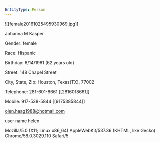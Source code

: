 ```yaml
---
EntityType: Person
---
```


![[female20161025495930969.jpg]]

Johanna M Kasper

Gender: female

Race: Hispanic

Birthday: 6/14/1961 (62 years old)

Street: 148 Chapel Street

City, State, Zip: Houston, Texas(TX), 77002

Telephone: 281-601-8661 [[2816018661]]

Mobile: 917-538-5844 [[9175385844]]

olen.haag1988@hotmail.com

user name helen

Mozilla/5.0 (X11; Linux x86_64) AppleWebKit/537.36 (KHTML, like Gecko) Chrome/58.0.3029.110 Safari/5